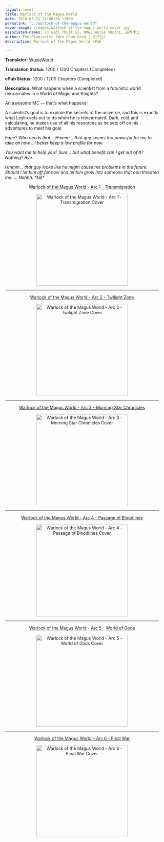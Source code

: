 ```yaml
---
layout: novel
title: Warlock of the Magus World
date: 2020-05-21 21:00:00 +1000
permalink: "../warlock-of-the-magus-world"
cover-image: /images/warlock-of-the-magus-world-cover.jpg
associated-names: Vu Giới Thuật Sĩ, WMW, Wujie Shushi, 巫界术士
author: The Plagiarist (Wen Chao Gong | 文抄公)
description: Warlock of the Magus World ePub

---
```


<b>Translator:</b> <a href="https://www.wuxiaworld.com/novel/warlock-of-the-magus-world" target="_blank" rel="noopener">WuxiaWorld</a>

<b>Translation Status:</b> 1200 / 1200 Chapters (Completed)

<b>ePub Status:</b> 1200 / 1200 Chapters (Completed)

<b>Description:</b> What happens when a scientist from a futuristic world reincarnates in a World of Magic and Knights?

An awesome MC — that’s what happens!

A scientist’s goal is to explore the secrets of the universe, and this is exactly what Leylin sets out to do when he is reincarnated. Dark, cold and calculating, he makes use of all his resources as he sets off on his adventures to meet his goal.

<i>Face? Who needs that… Hmmm… that guy seems too powerful for me to take on now… I better keep a low profile for now.</i>

<i>You want me to help you? Sure… but what benefit can I get out of it? Nothing? Bye.</i>

<i>Hmmm… that guy looks like he might cause me problems in the future. Should I let him off for now and let him grow into someone that can threaten me….. Nahhh. \*kill\*</i>

<p style="text-align: center;"><a href="http://gestyy.com/e0ew58" target="_blank" rel="noopener">Warlock of the Magus World - Arc 1 - Transmigration</a></p>

<p style="text-align: center;"><a href="http://gestyy.com/e0ew58" target="_blank" rel="noopener"><img data-src="https://i.imgur.com/hFguswT.jpg" class="lazyload" alt="Warlock of the Magus World - Arc 1 - Transmigration Cover" height="300"></a></p>

<hr/>

<p style="text-align: center;"><a href="http://gestyy.com/e0Wrk0" target="_blank" rel="noopener">Warlock of the Magus World - Arc 2 - Twilight Zone</a></p>

<p style="text-align: center;"><a href="http://gestyy.com/e0Wrk0" target="_blank" rel="noopener"><img data-src="https://i.imgur.com/WqdEq77.jpg" class="lazyload" alt="Warlock of the Magus World - Arc 2 - Twilight Zone Cover" height="300"></a></p>

<hr/>

<p style="text-align: center;"><a href="http://gestyy.com/e0UrjH" target="_blank" rel="noopener">Warlock of the Magus World - Arc 3 - Morning Star Chronicles</a></p>

<p style="text-align: center;"><a href="http://gestyy.com/e0UrjH" target="_blank" rel="noopener"><img data-src="https://i.imgur.com/2S8ZCrV.jpg" class="lazyload" alt="Warlock of the Magus World - Arc 3 - Morning Star Chronicles Cover" height="300"></a></p>

<hr/>

<p style="text-align: center;"><a href="http://gestyy.com/e0O8RT" target="_blank" rel="noopener">Warlock of the Magus World - Arc 4 - Passage of Bloodlines</a></p>

<p style="text-align: center;"><a href="http://gestyy.com/e0O8RT" target="_blank" rel="noopener"><img data-src="https://i.imgur.com/HvoQh8B.jpg" class="lazyload" alt="Warlock of the Magus World - Arc 4 - Passage of Bloodlines Cover" height="300"></a></p>

<hr/>

<p style="text-align: center;"><a href="http://gestyy.com/e0SJVH" target="_blank" rel="noopener">Warlock of the Magus World - Arc 5 - World of Gods</a></p>

<p style="text-align: center;"><a href="http://gestyy.com/e0SJVH" target="_blank" rel="noopener"><img data-src="https://i.imgur.com/83xtNPc.jpg" class="lazyload" alt="Warlock of the Magus World - Arc 5 - World of Gods Cover" height="300"></a></p>

<hr/>

<p style="text-align: center;"><a href="http://gestyy.com/e0GApn" target="_blank" rel="noopener">Warlock of the Magus World - Arc 6 - Final War</a></p>

<p style="text-align: center;"><a href="http://gestyy.com/e0GApn" target="_blank" rel="noopener"><img data-src="https://i.imgur.com/kPWaHm8.jpg" class="lazyload" alt="Warlock of the Magus World - Arc 6 - Final War Cover" height="300"></a></p>
